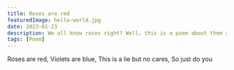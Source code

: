 ```yaml
---
title: Roses are red
featuredImage: hello-world.jpg
date: 2023-01-23
description: We all know roses right? Well, this is a poem about them and how they are red
tags: [Poem]
---
```


Roses are red,
Violets are blue,
This is a lie but no cares,
So just do you
